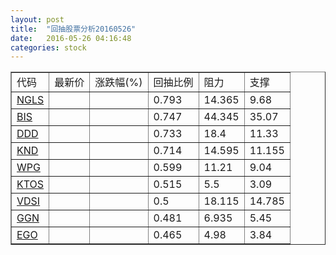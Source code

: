 ```yaml
---
layout: post
title:  "回抽股票分析20160526"
date:   2016-05-26 04:16:48
categories: stock
---
```

<script type="text/javascript">
var stockList = []
stockList.push('gb_ngls');
stockList.push('gb_bis');
stockList.push('gb_ddd');
stockList.push('gb_knd');
stockList.push('gb_wpg');
stockList.push('gb_ktos');
stockList.push('gb_vdsi');
stockList.push('gb_ggn');
stockList.push('gb_ego');
</script>
<table border="1">
 <tr>
 <td>代码</td>
 <td>最新价</td>
 <td>涨跌幅(%)</td>
 <td>回抽比例</td>
 <td>阻力</td>
 <td>支撑</td>
</tr>
  <tr id="ngls">
  <td><a href="http://stock.finance.sina.com.cn/usstock/quotes/NGLS.html" target="_blank">NGLS</a></td><td></td><td></td><td>0.793</td><td>14.365</td><td>9.68</td></tr>
  <tr id="bis">
  <td><a href="http://stock.finance.sina.com.cn/usstock/quotes/BIS.html" target="_blank">BIS</a></td><td></td><td></td><td>0.747</td><td>44.345</td><td>35.07</td></tr>
  <tr id="ddd">
  <td><a href="http://stock.finance.sina.com.cn/usstock/quotes/DDD.html" target="_blank">DDD</a></td><td></td><td></td><td>0.733</td><td>18.4</td><td>11.33</td></tr>
  <tr id="knd">
  <td><a href="http://stock.finance.sina.com.cn/usstock/quotes/KND.html" target="_blank">KND</a></td><td></td><td></td><td>0.714</td><td>14.595</td><td>11.155</td></tr>
  <tr id="wpg">
  <td><a href="http://stock.finance.sina.com.cn/usstock/quotes/WPG.html" target="_blank">WPG</a></td><td></td><td></td><td>0.599</td><td>11.21</td><td>9.04</td></tr>
  <tr id="ktos">
  <td><a href="http://stock.finance.sina.com.cn/usstock/quotes/KTOS.html" target="_blank">KTOS</a></td><td></td><td></td><td>0.515</td><td>5.5</td><td>3.09</td></tr>
  <tr id="vdsi">
  <td><a href="http://stock.finance.sina.com.cn/usstock/quotes/VDSI.html" target="_blank">VDSI</a></td><td></td><td></td><td>0.5</td><td>18.115</td><td>14.785</td></tr>
  <tr id="ggn">
  <td><a href="http://stock.finance.sina.com.cn/usstock/quotes/GGN.html" target="_blank">GGN</a></td><td></td><td></td><td>0.481</td><td>6.935</td><td>5.45</td></tr>
  <tr id="ego">
  <td><a href="http://stock.finance.sina.com.cn/usstock/quotes/EGO.html" target="_blank">EGO</a></td><td></td><td></td><td>0.465</td><td>4.98</td><td>3.84</td></tr>
</table>
